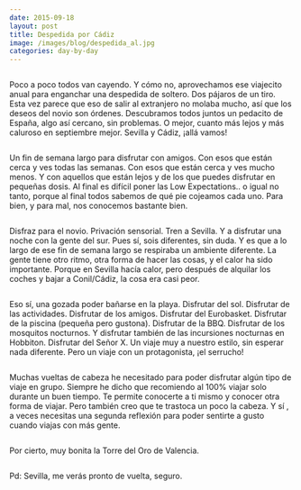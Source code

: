 ```yaml
---
date: 2015-09-18
layout: post
title: Despedida por Cádiz
image: /images/blog/despedida_al.jpg
categories: day-by-day
---
```

<pre></pre>
Poco a poco todos van cayendo. Y cómo no, aprovechamos ese viajecito anual para enganchar una despedida de soltero. Dos pájaros de un tiro. Esta vez parece que eso de salir al extranjero no molaba mucho, así que los deseos del novio son órdenes. Descubramos todos juntos un pedacito de España, algo así cercano, sin problemas. O mejor, cuanto más lejos y más caluroso en septiembre mejor. Sevilla y Cádiz, ¡allá vamos!
<pre></pre>
Un fin de semana largo para disfrutar con amigos. Con esos que están cerca y ves todas las semanas. Con esos que están cerca y ves mucho menos. Y con aquellos que están lejos y de los que puedes disfrutar en pequeñas dosis. Al final es difícil poner las Low Expectations.. o igual no tanto, porque al final todos sabemos de qué pie cojeamos cada uno. Para bien, y para mal, nos conocemos bastante bien.
<pre></pre>
Disfraz para el novio. Privación sensorial. Tren a Sevilla. Y a disfrutar una noche con la gente del sur. Pues sí, sois diferentes, sin duda. Y es que a lo largo de ese fin de semana largo se respiraba un ambiente diferente. La gente tiene otro ritmo, otra forma de hacer las cosas, y el calor ha sido importante. Porque en Sevilla hacía calor, pero después de alquilar los coches y bajar a Conil/Cádiz, la cosa era casi peor.
<pre></pre>
Eso sí, una gozada poder bañarse en la playa. Disfrutar del sol. Disfrutar de las actividades. Disfrutar de los amigos. Disfrutar del Eurobasket. Disfrutar de la piscina (pequeña pero gustona). Disfrutar de la BBQ. Disfrutar de los mosquitos nocturnos. Y disfrutar también de las incursiones nocturnas en Hobbiton. Disfrutar del Señor X. Un viaje muy a nuestro estilo, sin esperar nada diferente. Pero un viaje con un protagonista, ¡el serrucho!
<pre></pre>
Muchas vueltas de cabeza he necesitado para poder disfrutar algún tipo de viaje en grupo. Siempre he dicho que recomiendo al 100% viajar solo durante un buen tiempo. Te permite conocerte a ti mismo y conocer otra forma de viajar. Pero también creo que te trastoca un poco la cabeza. Y sí , a veces necesitas una segunda reflexión para poder sentirte a gusto cuando viajas con más gente.
<pre></pre>
Por cierto, muy bonita la Torre del Oro de Valencia. 
<pre></pre>
Pd: Sevilla, me verás pronto de vuelta, seguro.
